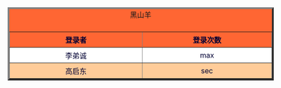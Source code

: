 <!doctype html>
<html>
<head>
<meta http-equiv="Content-Type" content="text/html; charset=utf-8" />
<title>BSKING</title>
<meta charset="gb2312">
<meta charset="iso-8859-1" />
<style>
caption{
	front-size :13px;
	front-family:"黑体", "宋体";
	padding-bottom:15px;
}
tr{
	front-size:13px;
	background-color:#F63;
	color:#003;
}
th{
	padding:5px;
}
.hui td{
	background-color:#FC9;
}
table{
	width:600px;
	margin-top:0px;
	margin-right:50px;
	margin-bottom:0px;
	margin-left:50px;
	text-align:center;
	background-color:#F63;
	front-size:9pt;
}
td{
	padding:5px;
	background-color:#FFF;
}
tr:hover td{
	background-color:#F93;
}
</style>
</head>
<body>
<table border="4">
<caption>黑山羊</caption>
<tr>
<th width="298">登录者</th><th width="290">登录次数</th>
</tr>
<tr>
<td>李弟诚</td><td>max</td>
</tr>
<tr class="hui">
<td>高启东</td><td>sec</td>
</tr>
</table>

</body>
</html>
